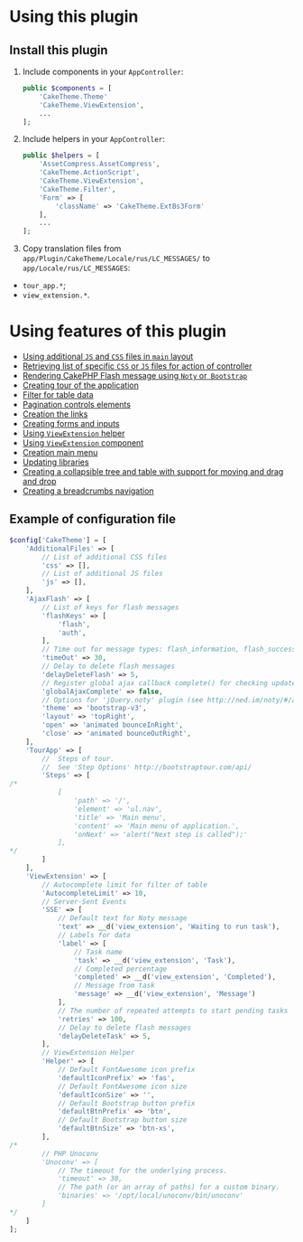 # Using this plugin

## Install this plugin

1. Include components in your `AppController`:

   ```php
   public $components = [
       'CakeTheme.Theme'
       'CakeTheme.ViewExtension',
       ...
   ];
   ```

2. Include helpers in your `AppController`:

   ```php
   public $helpers = [
       'AssetCompress.AssetCompress',
       'CakeTheme.ActionScript',
       'CakeTheme.ViewExtension',
       'CakeTheme.Filter',
       'Form' => [
           'className' => 'CakeTheme.ExtBs3Form'
       ],
       ...
   ];
   ```

3. Copy translation files from `app/Plugin/CakeTheme/Locale/rus/LC_MESSAGES/` to
`app/Locale/rus/LC_MESSAGES`:
- `tour_app.*`;
- `view_extension.*`.

# Using features of this plugin

- [Using additional `JS` and `CSS` files in `main` layout](ADDITIONAL_LAYOUT_FILES.md)
- [Retrieving list of specific `CSS` or `JS` files for action of controller](ACTION_SCRIPT.md)
- [Rendering CakePHP Flash message using `Noty` or` Bootstrap`](FLASH_MESSAGE.md)
- [Creating tour of the application](APP_TOUR.md)
- [Filter for table data](FILTER.md)
- [Pagination controls elements](PAGINATION_CONTROLS.md)
- [Creation the links](LINKS.md)
- [Creating forms and inputs](FORMS.md)
- [Using `ViewExtension` helper](VIEW_EXTENSION_HELPER.md)
- [Using `ViewExtension` component](VIEW_EXTENSION_COMPONENT.md)
- [Creation main menu](MAIN_MENU.md)
- [Updating libraries](UPDATING_LIBRARIES.md)
- [Creating a collapsible tree and table with support for moving and drag and drop](TREE.md)
- [Creating a breadcrumbs navigation](BREADCRUMBS_NAVIGATION.md)

## Example of configuration file

```php
$config['CakeTheme'] = [
    'AdditionalFiles' => [
        // List of additional CSS files
        'css' => [],
        // List of additional JS files
        'js' => [],
    ],
    'AjaxFlash' => [
        // List of keys for flash messages
        'flashKeys' => [
            'flash',
            'auth',
        ],
        // Time out for message types: flash_information, flash_success, flash_notification
        'timeOut' => 30,
        // Delay to delete flash messages
        'delayDeleteFlash' => 5,
        // Register global ajax callback complete() for checking update part of page
        'globalAjaxComplete' => false,
        // Options for 'jQuery.noty' plugin (see http://ned.im/noty/#/about or https://github.com/needim/noty)
        'theme' => 'bootstrap-v3',
        'layout' => 'topRight',
        'open' => 'animated bounceInRight',
        'close' => 'animated bounceOutRight',
    ],
    'TourApp' => [
        //  Steps of tour.
        //  See 'Step Options' http://bootstraptour.com/api/
        'Steps' => [
/*
            [
                'path' => '/',
                'element' => 'ul.nav',
                'title' => 'Main menu',
                'content' => 'Main menu of application.',
                'onNext' => 'alert("Next step is called");'
            ],
*/
        ]
    ],
    'ViewExtension' => [
        // Autocomplete limit for filter of table
        'AutocompleteLimit' => 10,
        // Server-Sent Events
        'SSE' => [
            // Default text for Noty message
            'text' => __d('view_extension', 'Waiting to run task'),
            // Labels for data
            'label' => [
                // Task name
                'task' => __d('view_extension', 'Task'),
                // Completed percentage
                'completed' => __d('view_extension', 'Completed'),
                // Message from task
                'message' => __d('view_extension', 'Message')
            ],
            // The number of repeated attempts to start pending tasks
            'retries' => 100,
            // Delay to delete flash messages
            'delayDeleteTask' => 5,
        ],
        // ViewExtension Helper
        'Helper' => [
            // Default FontAwesome icon prefix
            'defaultIconPrefix' => 'fas',
            // Default FontAwesome icon size
            'defaultIconSize' => '',
            // Default Bootstrap button prefix
            'defaultBtnPrefix' => 'btn',
            // Default Bootstrap button size
            'defaultBtnSize' => 'btn-xs',
        ],
/*
        // PHP Unoconv
        'Unoconv' => [
            // The timeout for the underlying process.
            'timeout' => 30,
            // The path (or an array of paths) for a custom binary.
            'binaries' => '/opt/local/unoconv/bin/unoconv'
        ]
*/
    ]
];
```
